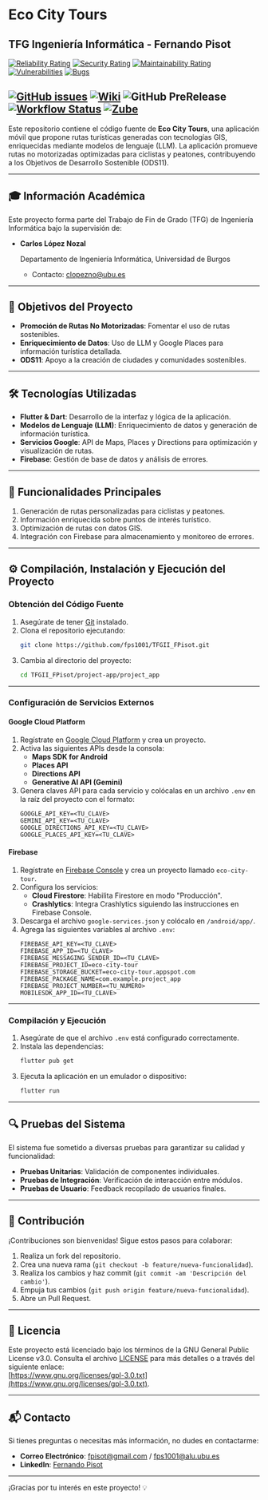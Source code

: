 # Eco City Tours

## TFG Ingeniería Informática - Fernando Pisot

[![Reliability Rating](https://sonarcloud.io/api/project_badges/measure?project=fps1001_TFGII_FPisot&metric=reliability_rating)](https://sonarcloud.io/summary/new_code?id=fps1001_TFGII_FPisot)
[![Security Rating](https://sonarcloud.io/api/project_badges/measure?project=fps1001_TFGII_FPisot&metric=security_rating)](https://sonarcloud.io/summary/new_code?id=fps1001_TFGII_FPisot)
[![Maintainability Rating](https://sonarcloud.io/api/project_badges/measure?project=fps1001_TFGII_FPisot&metric=sqale_rating)](https://sonarcloud.io/summary/new_code?id=fps1001_TFGII_FPisot)
[![Vulnerabilities](https://sonarcloud.io/api/project_badges/measure?project=fps1001_TFGII_FPisot&metric=vulnerabilities)](https://sonarcloud.io/summary/new_code?id=fps1001_TFGII_FPisot) 
[![Bugs](https://sonarcloud.io/api/project_badges/measure?project=fps1001_TFGII_FPisot&metric=bugs)](https://sonarcloud.io/summary/new_code?id=fps1001_TFGII_FPisot) 


[![GitHub issues](https://img.shields.io/github/issues-closed/fps1001/TFGII_FPisot)](https://github.com/fps1001/TFGII_FPisot/issues)
[![Wiki](https://img.shields.io/badge/wiki-available-brightgreen)](https://github.com/fps1001/TFGII_FPisot/wiki)
![GitHub PreRelease](https://img.shields.io/github/v/release/fps1001/TFGII_FPisot?include_prereleases&label=PreRelease)
[![Workflow Status](https://github.com/fps1001/TFGII_FPisot/actions/workflows/main.yml/badge.svg)](https://github.com/fps1001/TFGII_FPisot/actions)
[![Zube](https://img.shields.io/badge/zube-managed-blue?logo=zube)](https://zube.io/)
---

Este repositorio contiene el código fuente de **Eco City Tours**, una aplicación móvil que propone rutas turísticas generadas con tecnologías GIS, enriquecidas mediante modelos de lenguaje (LLM). La aplicación promueve rutas no motorizadas optimizadas para ciclistas y peatones, contribuyendo a los Objetivos de Desarrollo Sostenible (ODS11).

---
## 🎓 Información Académica
Este proyecto forma parte del Trabajo de Fin de Grado (TFG) de Ingeniería Informática bajo la supervisión de:

- **Carlos López Nozal** <p>
    Departamento de Ingeniería Informática, Universidad de Burgos
    - Contacto: clopezno@ubu.es

---
## 📌 Objetivos del Proyecto

- **Promoción de Rutas No Motorizadas**: Fomentar el uso de rutas sostenibles.
- **Enriquecimiento de Datos**: Uso de LLM y Google Places para información turística detallada.
- **ODS11**: Apoyo a la creación de ciudades y comunidades sostenibles.

---

## 🛠️ Tecnologías Utilizadas

- **Flutter & Dart**: Desarrollo de la interfaz y lógica de la aplicación.
- **Modelos de Lenguaje (LLM)**: Enriquecimiento de datos y generación de información turística.
- **Servicios Google**: API de Maps, Places y Directions para optimización y visualización de rutas.
- **Firebase**: Gestión de base de datos y análisis de errores.

---

## 🚀 Funcionalidades Principales

1. Generación de rutas personalizadas para ciclistas y peatones.
2. Información enriquecida sobre puntos de interés turístico.
3. Optimización de rutas con datos GIS.
4. Integración con Firebase para almacenamiento y monitoreo de errores.

---

## ⚙️ Compilación, Instalación y Ejecución del Proyecto

### **Obtención del Código Fuente**

1. Asegúrate de tener [Git](https://git-scm.com/) instalado.
2. Clona el repositorio ejecutando:
    ```sh
    git clone https://github.com/fps1001/TFGII_FPisot.git
    ```
3. Cambia al directorio del proyecto:
    ```sh
    cd TFGII_FPisot/project-app/project_app
    ```

---

### **Configuración de Servicios Externos**

#### **Google Cloud Platform**
1. Regístrate en [Google Cloud Platform](https://cloud.google.com/) y crea un proyecto.
2. Activa las siguientes APIs desde la consola:
    - **Maps SDK for Android**
    - **Places API**
    - **Directions API**
    - **Generative AI API (Gemini)**
3. Genera claves API para cada servicio y colócalas en un archivo `.env` en la raíz del proyecto con el formato:
    ```env
    GOOGLE_API_KEY=<TU_CLAVE>
    GEMINI_API_KEY=<TU_CLAVE>
    GOOGLE_DIRECTIONS_API_KEY=<TU_CLAVE>
    GOOGLE_PLACES_API_KEY=<TU_CLAVE>
    ```

#### **Firebase**
1. Regístrate en [Firebase Console](https://firebase.google.com/) y crea un proyecto llamado `eco-city-tour`.
2. Configura los servicios:
    - **Cloud Firestore**: Habilita Firestore en modo "Producción".
    - **Crashlytics**: Integra Crashlytics siguiendo las instrucciones en Firebase Console.
3. Descarga el archivo `google-services.json` y colócalo en `/android/app/`.
4. Agrega las siguientes variables al archivo `.env`:
    ```env
    FIREBASE_API_KEY=<TU_CLAVE>
    FIREBASE_APP_ID=<TU_CLAVE>
    FIREBASE_MESSAGING_SENDER_ID=<TU_CLAVE>
    FIREBASE_PROJECT_ID=eco-city-tour
    FIREBASE_STORAGE_BUCKET=eco-city-tour.appspot.com
    FIREBASE_PACKAGE_NAME=com.example.project_app
    FIREBASE_PROJECT_NUMBER=<TU_NUMERO>
    MOBILESDK_APP_ID=<TU_CLAVE>
    ```

---

### **Compilación y Ejecución**

1. Asegúrate de que el archivo `.env` está configurado correctamente.
2. Instala las dependencias:
    ```sh
    flutter pub get
    ```
3. Ejecuta la aplicación en un emulador o dispositivo:
    ```sh
    flutter run
    ```

---

## 🔍 Pruebas del Sistema

El sistema fue sometido a diversas pruebas para garantizar su calidad y funcionalidad:

- **Pruebas Unitarias**: Validación de componentes individuales.
- **Pruebas de Integración**: Verificación de interacción entre módulos.
- **Pruebas de Usuario**: Feedback recopilado de usuarios finales.

---

## 🤝 Contribución

¡Contribuciones son bienvenidas! Sigue estos pasos para colaborar:

1. Realiza un fork del repositorio.
2. Crea una nueva rama (`git checkout -b feature/nueva-funcionalidad`).
3. Realiza los cambios y haz commit (`git commit -am 'Descripción del cambio'`).
4. Empuja tus cambios (`git push origin feature/nueva-funcionalidad`).
5. Abre un Pull Request.

---

## 📄 Licencia

Este proyecto está licenciado bajo los términos de la GNU General Public License v3.0. Consulta el archivo [LICENSE](LICENSE) para más detalles o a través del siguiente enlace:  
[https://www.gnu.org/licenses/gpl-3.0.txt](https://www.gnu.org/licenses/gpl-3.0.txt).

---

## 📬 Contacto

Si tienes preguntas o necesitas más información, no dudes en contactarme:

- **Correo Electrónico**: fpisot@gmail.com / fps1001@alu.ubu.es  
- **LinkedIn**: [Fernando Pisot](https://www.linkedin.com/in/fernando-pisot-17b93b251/)

---

¡Gracias por tu interés en este proyecto! 💡
